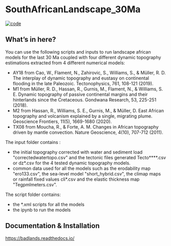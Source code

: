 # SouthAfricanLandscape_30Ma


[![code](https://img.shields.io/badge/code-badlands-orange)](https://pypi.org/project/badlands)

## What’s in here?
You can use the following scripts and inputs to run landscape african models for the last 30 Ma coupled with four different dynamic topography estimations extracted from 4 different numerical models:
+ AY18 from Cao, W., Flament, N., Zahirovic, S., Williams, S., & Müller, R. D. The interplay of dynamic topography and eustasy on continental flooding in the late Paleozoic. Tectonophysics, 761, 108-121 (2019). 
+ M1 from Müller, R. D., Hassan, R., Gurnis, M., Flament, N., & Williams, S. E. Dynamic topography of passive continental margins and their hinterlands since the Cretaceous. Gondwana Research, 53, 225-251 (2018). 
+ M2 from Hassan, R., Williams, S. E., Gurnis, M., & Müller, D. East African topography and volcanism explained by a single, migrating plume. Geoscience Frontiers, 11(5), 1669-1680 (2020).
+ TX08 from Moucha, R., & Forte, A. M. Changes in African topography driven by mantle convection. Nature Geoscience, 4(10), 707-712 (2011). 

The input folder contains :
+ the initial topography corrected with water and sediment load "correctedwatertopo.csv" and the tectonic files generated Tecto****.csv or dz*.csv for the 4 tested dynamic topography models. 
+ common data used for all the models such as the erodability map "ero133.csv", the sea-level model "short_hybrid.csv", the climap maps or rainfall fixed values cli*.csv and the elastic thickness map "Tegpmlmeters.csv".

The script folder contains:
+ the *.xml scripts for all the models
+ the ipynb to run the models

## Documentation & Installation
https://badlands.readthedocs.io/
